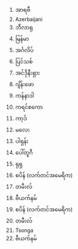 1. အာရဗီ
2. Azerbaijani
3. ဘီလာရု
4. မြန်မာ
5. အင်္ဂလိပ်
6. ပြင်သစ်
7. အင်ဒိုနီးရှား
8. ဂျိန်းဖော
9. ကန်နာဒါ
10. ကရင်စကော
11. ကာ့ဒ်
12. မလေး
13. ပါရှန်း
14. ပေါ်တူဂီ
15. ရုရှ
16. စပိန် (လက်တင်အမေရိက)
17. တမီးလ်
18. ဗီယက်နမ်
19. စပိန် (လက်တင်အမေရိက)
20. တမီးလ်
21. Tsonga
22. ဗီယက်နမ်